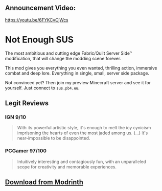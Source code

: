 ## Announcement Video:
https://youtu.be/6FYKCvCjWcs


# Not Enough SUS 
The most ambitious and cutting edge Fabric/Quilt Server Side™ modification, that will change
the modding scene forever.

This mod gives you everything you even wanted, thrilling action, immersive combat and deep lore. 
Everything in single, small, server side package.

Not convinced yet? Then join my preview Minecraft server and see it for yourself. Just connect to `sus.pb4.eu`.

## Legit Reviews
### IGN 9/10
> With its powerful artistic style, it's enough to melt the icy cynicism imprisoning 
> the hearts of even the most jaded among us. (...) It's near-impossible to be disappointed.

### PCGamer 97/100
> Intuitively interesting and contagiously fun, with an unparalleled scope for creativity and memorable experiences.

## [Download from Modrinth](https://modrinth.com/mod/suspicious)